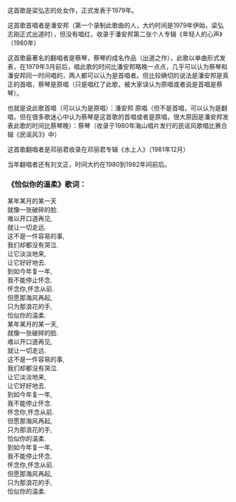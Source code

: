 

这首歌是梁弘志的处女作，正式发表于1979年。

这首歌首唱者是潘安邦（第一个录制此歌曲的人，大约时间是1979年伊始，梁弘志刚正式出道时），但没有唱红，收录于潘安邦第二张个人专辑《年轻人的心声》（1980年）

这首歌最著名的翻唱者是蔡琴，蔡琴的成名作品（出道之作），此歌以单曲形式发表，在1979年3月前后，唱此歌的时间比潘安邦略晚一点点，几乎可以认为蔡琴和潘安邦同一时间唱的，两人都可以认为是首唱者。但比较确切的说法是潘安邦是真正的首唱，蔡琴是原唱（只是唱红了此歌，被大家误认为原唱或者说是首唱是蔡琴）。

也就是说此歌首唱（可以认为是原唱）：潘安邦
原唱（但不是首唱，可以认为是翻唱，但在很多歌迷心中认为蔡琴是这首歌的首唱或者是原唱，很大原因是潘安邦发表此歌的时间比蔡琴晚）：蔡琴（收录于1980年海山唱片发行的民谣风歌唱比赛合辑《民谣风3》中）

这首歌翻唱者是邓丽君收录在邓丽君专辑《水上人》（1981年12月）

当年翻唱者还有刘文正，时间大约在1980到1982年间前后。

### 《恰似你的溫柔》歌词：

某年某月的某一天  
就像一张破碎的脸.  
难以开口道再见,  
就让一切走远.  
这不是一件容易的事,  
我们却都没有哭泣.  
让它淡淡地来,  
让它好好地去.  
到如今年复一年,  
我不能停止怀念.  
怀念你,怀念从前.  
但愿那海风再起,  
只为那浪花的手,  
恰似你的温柔.  
某年某月的某一天,  
就像一张破碎的脸.  
难以开口道再见,  
就让一切走远.  
这不是一件容易的事,  
我们却都没有哭泣.  
让它淡淡地来,  
让它好好地去.  
到如今年复一年,  
我不能停止怀念.  
怀念你,怀念从前.  
但愿那海风再起,  
只为那浪花的手,  
恰似你的温柔.  
到如今年复一年,  
我不能停止怀念.  
怀念你,怀念从前.  
但愿那海风再起,  
只为那浪花的手,  
恰似你的温柔.

